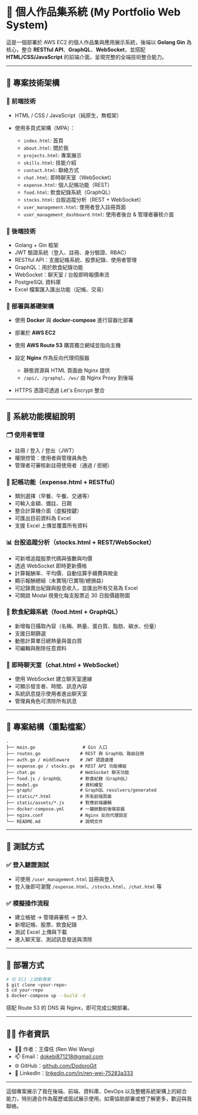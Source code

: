 # 💼 個人作品集系統 (My Portfolio Web System)

這是一個部署於 AWS EC2 的個人作品集與應用展示系統，後端以 **Golang Gin** 為核心，整合 **RESTful API**、**GraphQL**、**WebSocket**，並搭配 **HTML/CSS/JavaScript** 的前端介面，呈現完整的全端技術整合能力。

---

## 🔧 專案技術架構

### 📌 前端技術

* HTML / CSS / JavaScript（純原生，無框架）
* 使用多頁式架構（MPA）：

  * `index.html`: 首頁
  * `about.html`: 關於我
  * `projects.html`: 專案展示
  * `skills.html`: 技能介紹
  * `contact.html`: 聯絡方式
  * `chat.html`: 即時聊天室（WebSocket）
  * `expense.html`: 個人記帳功能（REST）
  * `food.html`: 飲食紀錄系統（GraphQL）
  * `stocks.html`: 台股追蹤分析（REST + WebSocket）
  * `user_management.html`: 使用者登入註冊頁面
  * `user_management_dashboard.html`: 使用者後台 & 管理者審核介面

### 🧠 後端技術

* Golang + Gin 框架
* JWT 驗證系統（登入、註冊、身分驗證、RBAC）
* RESTful API：支援記帳系統、股票紀錄、使用者管理
* GraphQL：用於飲食紀錄功能
* WebSocket：聊天室 / 台股即時報價串流
* PostgreSQL 資料庫
* Excel 檔案匯入匯出功能（記帳、交易）

### 🚀 部署與基礎架構

* 使用 **Docker** 與 **docker-compose** 進行容器化部署
* 部署於 **AWS EC2**
* 使用 **AWS Route 53** 購買獨立網域並指向主機
* 設定 **Nginx** 作為反向代理伺服器

  * 靜態資源與 HTML 頁面由 Nginx 提供
  * `/api/`、`/graphql`、`/ws/` 由 Nginx Proxy 到後端
* HTTPS 憑證可透過 Let's Encrypt 整合

---

## 🧩 系統功能模組說明

### 🗂 使用者管理

* 註冊 / 登入 / 登出（JWT）
* 權限控管：使用者與管理員角色
* 管理者可審核新註冊使用者（通過 / 拒絕）

### 📒 記帳功能（expense.html + RESTful）

* 類別選擇（早餐、午餐、交通等）
* 可輸入金額、備註、日期
* 整合計算機介面（虛擬按鍵）
* 可匯出目前資料為 Excel
* 支援 Excel 上傳並覆蓋所有資料

### 📊 台股追蹤分析（stocks.html + REST/WebSocket）

* 可新增追蹤股票代碼與張數與均價
* 透過 WebSocket 即時更新價格
* 計算報酬率、平均價、自動估算手續費與稅金
* 顯示報酬總結（未實現/已實現/總損益）
* 可記錄賣出紀錄與股息收入，並匯出所有交易為 Excel
* 可開啟 Modal 視覺化每支股票近 30 日股價趨勢圖

### 🍱 飲食紀錄系統（food.html + GraphQL）

* 新增每日攝取內容（名稱、熱量、蛋白質、脂肪、碳水、份量）
* 支援日期篩選
* 動態計算單日總熱量與蛋白質
* 可編輯與刪除任意資料

### 💬 即時聊天室（chat.html + WebSocket）

* 使用 WebSocket 建立聊天室連線
* 可顯示發言者、時間、訊息內容
* 系統訊息提示使用者進出聊天室
* 管理員角色可清除所有訊息

---

## 📂 專案結構（重點檔案）

```
.
├── main.go                  # Gin 入口
├── routes.go               # REST 與 GraphQL 路由註冊
├── auth.go / middleware    # JWT 認證處理
├── expense.go / stocks.go  # REST API 功能模組
├── chat.go                 # WebSocket 聊天功能
├── food.js / GraphQL       # 飲食紀錄（GraphQL）
├── model.go                # 資料模型
├── graph/                  # GraphQL resolvers/generated
├── static/*.html           # 所有前端頁面
├── static/assets/*.js      # 對應前端邏輯
├── docker-compose.yml      # 一鍵啟動前後端容器
├── nginx.conf              # Nginx 反向代理設定
└── README.md               # 說明文件
```

---

## 🧪 測試方式

### ✅ 登入驗證測試

* 可使用 `/user_management.html` 註冊與登入
* 登入後即可瀏覽 `/expense.html`、`/stocks.html`、`/chat.html` 等

### ✅ 模擬操作流程

* 建立帳號 → 管理員審核 → 登入
* 新增記帳、股票、飲食紀錄
* 測試 Excel 上傳與下載
* 進入聊天室、測試訊息發送與清除

---

## 🏁 部署方式

```bash
# 在 EC2 上啟動專案
$ git clone <your-repo>
$ cd your-repo
$ docker-compose up --build -d
```

搭配 Route 53 的 DNS 與 Nginx，即可完成公開部署。

---

## 🙋‍♂️ 作者資訊

* 👨‍💻 作者：王偉任 (Ren Wei Wang)
* 📫 Email：[dokebi871218@gmail.com](mailto:dokebi871218@gmail.com)
* 🌐 GitHub：[github.com/DodoroGit](https://github.com/DodoroGit)
* 🔗 LinkedIn：[linkedin.com/in/ren-wei-75283a333](https://linkedin.com/in/ren-wei-75283a333)

---

這個專案展示了我在後端、前端、資料庫、DevOps 以及整體系統架構上的綜合能力，特別適合作為履歷或面試展示使用。如需協助部署或想了解更多，歡迎與我聯絡。
